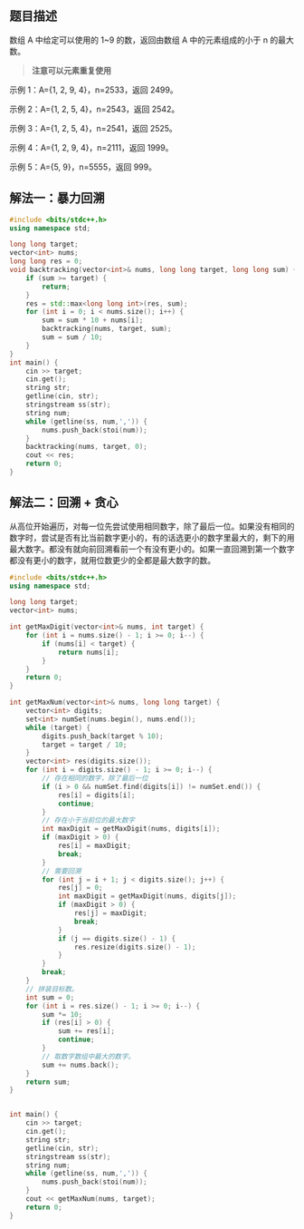 ## 题目描述

数组 A 中给定可以使用的 1~9 的数，返回由数组 A 中的元素组成的小于 n 的最大数。

> **注意可以元素重复使用**

示例 1：A={1, 2, 9, 4}，n=2533，返回 2499。

示例 2：A={1, 2, 5, 4}，n=2543，返回 2542。

示例 3：A={1, 2, 5, 4}，n=2541，返回 2525。

示例 4：A={1, 2, 9, 4}，n=2111，返回 1999。

示例 5：A={5, 9}，n=5555，返回 999。

## 解法一：暴力回溯

```cpp
#include <bits/stdc++.h>
using namespace std;

long long target;
vector<int> nums;
long long res = 0;
void backtracking(vector<int>& nums, long long target, long long sum) {
    if (sum >= target) {
        return;
    }
    res = std::max<long long int>(res, sum);
    for (int i = 0; i < nums.size(); i++) {
        sum = sum * 10 + nums[i];
        backtracking(nums, target, sum);
        sum = sum / 10;
    }
}
int main() {
    cin >> target;
    cin.get();
    string str;
    getline(cin, str);
    stringstream ss(str);
    string num;
    while (getline(ss, num,',')) {
        nums.push_back(stoi(num));
    }
    backtracking(nums, target, 0);
    cout << res;
    return 0;
}
```

## 解法二：回溯 + 贪心

从高位开始遍历，对每一位先尝试使用相同数字，除了最后一位。如果没有相同的数字时，尝试是否有比当前数字更小的，有的话选更小的数字里最大的，剩下的用最大数字。都没有就向前回溯看前一个有没有更小的。如果一直回溯到第一个数字都没有更小的数字，就用位数更少的全都是最大数字的数。

```cpp
#include <bits/stdc++.h>
using namespace std;

long long target;
vector<int> nums;

int getMaxDigit(vector<int>& nums, int target) {
    for (int i = nums.size() - 1; i >= 0; i--) {
        if (nums[i] < target) {
            return nums[i];
        }
    }
    return 0;
}

int getMaxNum(vector<int>& nums, long long target) {
    vector<int> digits;
    set<int> numSet(nums.begin(), nums.end());
    while (target) {
        digits.push_back(target % 10);
        target = target / 10;
    }
    vector<int> res(digits.size());
    for (int i = digits.size() - 1; i >= 0; i--) {
        // 存在相同的数字，除了最后一位
        if (i > 0 && numSet.find(digits[i]) != numSet.end()) {
            res[i] = digits[i];
            continue;
        }
        // 存在小于当前位的最大数字
        int maxDigit = getMaxDigit(nums, digits[i]);
        if (maxDigit > 0) {
            res[i] = maxDigit;
            break;
        }
        // 需要回溯
        for (int j = i + 1; j < digits.size(); j++) {
            res[j] = 0;
            int maxDigit = getMaxDigit(nums, digits[j]);
            if (maxDigit > 0) {
                res[j] = maxDigit;
                break;
            }
            if (j == digits.size() - 1) {
                res.resize(digits.size() - 1);
            }
        }
        break;
    }
    // 拼装目标数。
    int sum = 0;
    for (int i = res.size() - 1; i >= 0; i--) {
        sum *= 10;
        if (res[i] > 0) {
            sum += res[i];
            continue;
        }
        // 取数字数组中最大的数字。
        sum += nums.back();
    }
    return sum;
}


int main() {
    cin >> target;
    cin.get();
    string str;
    getline(cin, str);
    stringstream ss(str);
    string num;
    while (getline(ss, num,',')) {
        nums.push_back(stoi(num));
    }
    cout << getMaxNum(nums, target);
    return 0;
}
```

